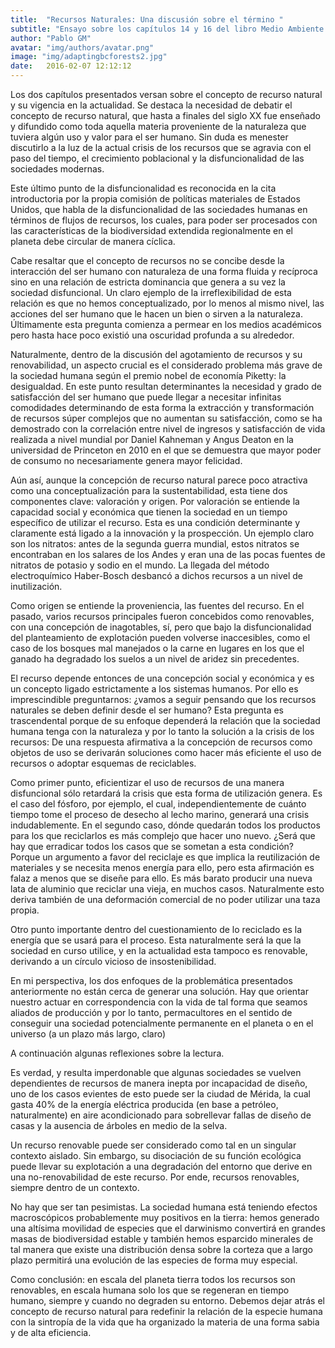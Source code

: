 ```yaml
---
title:  "Recursos Naturales: Una discusión sobre el término "
subtitle: "Ensayo sobre los capítulos 14 y 16 del libro Medio Ambiente y Desarrollo de Paolo Bifani"
author: "Pablo GM"
avatar: "img/authors/avatar.png"
image: "img/adaptingbcforests2.jpg"
date:   2016-02-07 12:12:12
---
```


Los dos capítulos presentados versan sobre el concepto de recurso natural y su vigencia en la actualidad. Se destaca la necesidad de debatir el concepto de recurso natural, que hasta a finales del siglo XX fue enseñado y difundido como toda aquella materia proveniente de la naturaleza que tuviera algún uso y valor para el ser humano. Sin duda es menester discutirlo a la luz de la actual crisis de los recursos que se agravia con el paso del tiempo, el crecimiento poblacional y la disfuncionalidad de las sociedades modernas.

Este último punto de la disfuncionalidad es reconocida en la cita introductoria por la propia comisión de políticas materiales de Estados Unidos, que habla de la disfuncionalidad de las sociedades humanas en términos de flujos de recursos, los cuales, para poder ser procesados con las características de la biodiversidad extendida regionalmente en el planeta debe circular de manera cíclica.

Cabe resaltar que el concepto de recursos no se concibe desde la interacción del ser humano con naturaleza de una forma fluida y recíproca sino en una relación de estricta dominancia que genera a su vez la sociedad disfuncional. Un claro ejemplo de la irreflexibilidad de esta relación es que no hemos conceptualizado, por lo menos al mismo nivel, las acciones del ser humano que le hacen un bien o sirven a la naturaleza. Últimamente esta pregunta comienza a permear en los medios académicos pero hasta hace poco existió una oscuridad profunda a su alrededor.

Naturalmente, dentro de la discusión del agotamiento de recursos y su renovabilidad, un aspecto crucial es el considerado problema más grave de la sociedad humana según el premio nobel de economía Piketty: la desigualdad. En este punto resultan determinantes la necesidad y grado de satisfacción del ser humano que puede llegar a necesitar infinitas comodidades determinando de esta forma la extracción y transformación de recursos súper complejos que no aumentan su satisfacción, como se ha demostrado con la correlación entre nivel de ingresos y satisfacción de vida realizada a nivel mundial por Daniel Kahneman y Angus Deaton en la universidad de Princeton en 2010 en el que se demuestra que mayor poder de consumo no necesariamente genera mayor felicidad.

Aún así, aunque la concepción de recurso natural parece poco atractiva como una conceptualización para la sustentabilidad, esta tiene dos componentes clave: valoración y origen. 
Por valoración se entiende la capacidad social y económica que tienen la sociedad en un tiempo específico de utilizar el recurso. Esta es una condición determinante y claramente está ligado a la innovación y la prospección. Un ejemplo claro son los nitratos: antes de la segunda guerra mundial, estos nitratos se encontraban en los salares de los Andes y eran una de las pocas fuentes de nitratos de potasio y sodio en el mundo. La llegada del método electroquímico Haber-Bosch desbancó a dichos recursos a un nivel de inutilización.

Como origen se entiende la proveniencia, las fuentes del recurso. En el pasado, varios recursos principales fueron concebidos como renovables, con una concepción de inagotables, sí, pero que bajo la disfuncionalidad del planteamiento de explotación pueden volverse inaccesibles, como el caso de los bosques mal manejados o la carne en lugares en los que el ganado ha degradado los suelos a un nivel de aridez sin precedentes.

El recurso depende entonces de una concepción social y económica y es un concepto ligado estrictamente a los sistemas humanos. Por ello es imprescindible preguntarnos: ¿vamos a seguir pensando que los recursos naturales se deben definir desde el ser humano?
Esta pregunta es trascendental porque de su enfoque dependerá la relación que la sociedad humana tenga con la naturaleza y por lo tanto la solución a la crisis de los recursos: 
De una respuesta afirmativa a la concepción de recursos como objetos de uso se derivarán soluciones como hacer más eficiente el uso de recursos o adoptar esquemas de reciclables. 

Como primer punto, eficientizar el uso de recursos de una manera disfuncional sólo retardará la crisis que esta forma de utilización genera. Es el caso del fósforo, por ejemplo, el cual, independientemente de cuánto tiempo tome el proceso de desecho al lecho marino, generará una crisis indudablemente.
En el segundo caso, dónde quedarán todos los productos para los que reciclarlos es más complejo que hacer uno nuevo. ¿Será que hay que erradicar todos los casos que se sometan a esta condición?  Porque un argumento a favor del reciclaje es que implica la reutilización de materiales y se necesita menos energía para ello, pero esta afirmación es falaz a menos que se diseñe para ello. Es más barato producir una nueva lata de aluminio que reciclar una vieja, en muchos casos. Naturalmente esto deriva también de una deformación comercial de no poder utilizar una taza propia.

Otro punto importante dentro del cuestionamiento de lo reciclado es la energía que se usará para el proceso. Esta naturalmente será la que la sociedad en curso utilice, y en la actualidad esta tampoco es renovable, derivando a un círculo vicioso de insostenibilidad.

En mi perspectiva, los dos enfoques de la problemática presentados anteriormente no están cerca de generar una solución. Hay que orientar nuestro actuar en correspondencia con la vida de tal forma que seamos aliados de producción y por lo tanto, permacultores en el sentido de conseguir una sociedad potencialmente permanente en el planeta o en el universo (a un plazo más largo, claro)

A continuación algunas reflexiones sobre la lectura.

Es verdad, y resulta imperdonable que algunas sociedades se vuelven dependientes de recursos de manera inepta por incapacidad de diseño, uno de los casos evientes de esto puede ser la ciudad de Mérida, la cual gasta 40% de la energía eléctrica producida (en base a petróleo, naturalmente) en aire acondicionado para sobrellevar fallas de diseño de casas y la ausencia de árboles en medio de la selva.

Un recurso renovable puede ser considerado como tal en un singular contexto aislado. Sin embargo, su disociación de su función ecológica puede llevar su explotación a una degradación del entorno que derive en una no-renovabilidad de este recurso. Por ende, recursos renovables, siempre dentro de un contexto.

No hay que ser tan pesimistas. La sociedad humana está teniendo efectos macroscópicos probablemente muy positivos en la tierra: hemos generado una altísima movilidad de especies que el darwinismo convertirá en grandes masas de biodiversidad estable y también hemos esparcido minerales de tal manera que existe una distribución densa sobre la corteza que a largo plazo permitirá una evolución de las especies de forma muy especial.

Como conclusión: en escala del planeta tierra todos los recursos son renovables, en escala humana solo los que se regeneran en tiempo humano, siempre y cuando no degraden su entorno. Debemos dejar atrás el concepto de recurso natural para redefinir la relación de la especie humana con la sintropía de la vida que ha organizado la materia de una forma sabia y de alta eficiencia.

